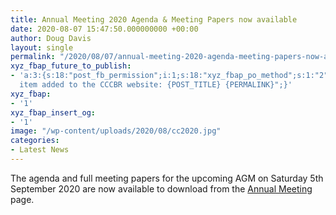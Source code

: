 ```yaml
---
title: Annual Meeting 2020 Agenda & Meeting Papers now available
date: 2020-08-07 15:47:50.000000000 +00:00
author: Doug Davis
layout: single
permalink: "/2020/08/07/annual-meeting-2020-agenda-meeting-papers-now-available/"
xyz_fbap_future_to_publish:
- 'a:3:{s:18:"post_fb_permission";i:1;s:18:"xyz_fbap_po_method";s:1:"2";s:16:"xyz_fbap_message";s:62:"News
  item added to the CCCBR website: {POST_TITLE} {PERMALINK}";}'
xyz_fbap:
- '1'
xyz_fbap_insert_og:
- '1'
image: "/wp-content/uploads/2020/08/cc2020.jpg"
categories:
- Latest News
---
```

The agenda and full meeting papers for the upcoming AGM on Saturday 5th September 2020 are now available to download from the [Annual Meeting](/about/annual-meetings/2020-meeting/) page.
